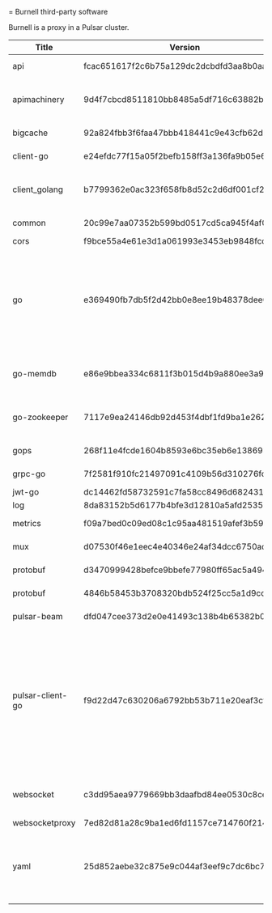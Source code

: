 = Burnell third-party software

Burnell is a proxy in a Pulsar cluster.


|Title           |Version                                 |License                                                                                               |
|----------------|----------------------------------------|------------------------------------------------------------------------------------------------------|
|api             |fcac651617f2c6b75a129dc2dcbdfd3aa8b0aa1c|Apache-2.0                                                                                            |
|apimachinery    |9d4f7cbcd8511810bb8485a5df716c63882b219a|Apache-2.0; BSD-3-Clause                                                                              |
|bigcache        |92a824fbb3f6faa47bbb418441c9e43cfb62d294|Apache-2.0                                                                                            |
|client-go       |e24efdc77f15a05f2befb158ff3a136fa9b05e6c|Apache-2.0                                                                                            |
|client_golang   |b7799362e0ac323f658fb8d52c2d6df001cf272c|Apache-2.0; BSD-3-Clause                                                                              |
|common          |20c99e7aa07352b599bd0517cd5ca945f4af0407|Apache-2.0                                                                                            |
|cors            |f9bce55a4e61e3d1a061993e3453eb9848fcdc4d|MIT                                                                                                   |
|go              |e369490fb7db5f2d42bb0e8ee19b48378dee0ebf|BSD-3-Clause; Multi-license: BSD-3-Clause OR GPL-2.0-only; Public-Domain                              |
|go-memdb        |e86e9bbea334c6811f3b015d4b9a880ee3a9792b|MPL-2.0-no-copyleft-exception                                                                         |
|go-zookeeper    |7117e9ea24146db92d453f4dbf1fd9ba1e262989|BSD-3-Clause; Apache-2.0                                                                              |
|gops            |268f11e4fcde1604b8593e6bc35eb6e138699cb5|BSD-3-Clause                                                                                          |
|grpc-go         |7f2581f910fc21497091c4109b56d310276fc943|Apache-2.0                                                                                            |
|jwt-go          |dc14462fd58732591c7fa58cc8496d6824316a82|MIT                                                                                                   |
|log             |8da83152b5d6177b4bfe3d12810a5afd25355170|MIT                                                                                                   |
|metrics         |f09a7bed0c09ed08c1c95aa481519afef3b59d8a|Apache-2.0                                                                                            |
|mux             |d07530f46e1eec4e40346e24af34dcc6750ad39f|BSD-3-Clause                                                                                          |
|protobuf        |d3470999428befce9bbefe77980ff65ac5a494c4|BSD-3-Clause                                                                                          |
|protobuf        |4846b58453b3708320bdb524f25cc5a1d9cda4d4|BSD-3-Clause                                                                                          |
|pulsar-beam     |dfd047cee373d2e0e41493c138b4b65382b0e506|Apache-2.0                                                                                            |
|pulsar-client-go|f9d22d47c630206a6792bb53b711e20eaf3cf9ec|Apache-2.0; MIT; Multi-license: Apache-2.0 OR GPL-3.0-only; BSD-3-Clause; public-domain; BSD-2-Clause |
|websocket       |c3dd95aea9779669bb3daafbd84ee0530c8ce1c1|BSD-2-Clause; BSD-3-Clause                                                                            |
|websocketproxy  |7ed82d81a28c9ba1ed6fd1157ce714760f214c98|MIT                                                                                                   |
|yaml            |25d852aebe32c875e9c044af3eef9c7dc6bc777f|Multi-license: BSD-3-Clause OR MIT; BSD-3-Clause                                                      |
